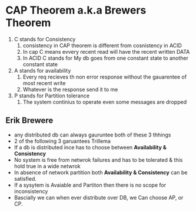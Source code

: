 # CAP Theorem a.k.a Brewers Theorem

1. C stands for Consistency
   1. consistency in CAP theorem is different from cosnistency in ACID
   2. In cap C means evvery recent read will have the recent written DATA
   3. In ACID C stands for My db goes from one constant state to another constant state
2. A stands for availability
   1. Every req recieves th non error response without the gauarentee of most recent write
   2. Whatever is the response send it to me
3. P stands for Partition tolerance
   1. The system continius to operate even some messages are dropped

## Erik Brewere

- any distributed db can always gauruntee both of these 3 thhings
- 2 of the following 3 garuantees Trillema
- If a db is distributed ince has to choose between **Availability & Consistency**
- No system is free from netwrok failures and has to be tolerated & this hold true in a wide netwrok
- In absence of network partition both **Availability & Consistency** can be satisfied.
- If a sysytem is Avaiable and Partiton then there is no scope for inconsistency
- Bascially we can when ever distribute over DB, we Can choose AP, or CP.
